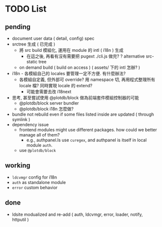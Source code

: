 # TODO List

## pending

 - document user data ( detail, config) spec
 - srctree 生成 ( 已完成 )
   - 將 src build 模組化, 運用在 module 的 intl ( i18n ) 生成
     - 在這之後, 再看有沒有需要把 pugext ./cli.js 做完?
     ? alternative src-static tree
   - on demand build ( build on access ) ( assets/ 下的 intl 怎辦? )
 - i18n - 各模組自己的 locales 要管理一定不方便. 有什麼辦法?
   - 各模組自定義, 但外部可 override? 用 namespace 切, 再用程式整理所有 locale 檔? 同時實現 locale 的 extend?
     - 可能會需要去改 i18next
 - 思考, 甚至嘗試使用 @plotdb/block 做為前端套件模組控制器的可能
   - @plotdb/block server bundler
   - @plotdb/block i18n 怎麼做?
 - bundle not rebuild even if some files listed inside are updated ( through symlink )
 - dependency issue
   - frontend modules might use different packages. how could we better manage all of them?
     - e.g., authpanel.ls use `curegex`, and authpanel is itself in local module `auth`.
   - use `@plotdb/block`

## working

 - `ldcvmgr` config for i18n
 - `auth` as standalone module
 - `error` custom behavior

## done

 * ldsite modualized and re-add ( auth, ldcvmgr, error, loader, notify, httputil )

